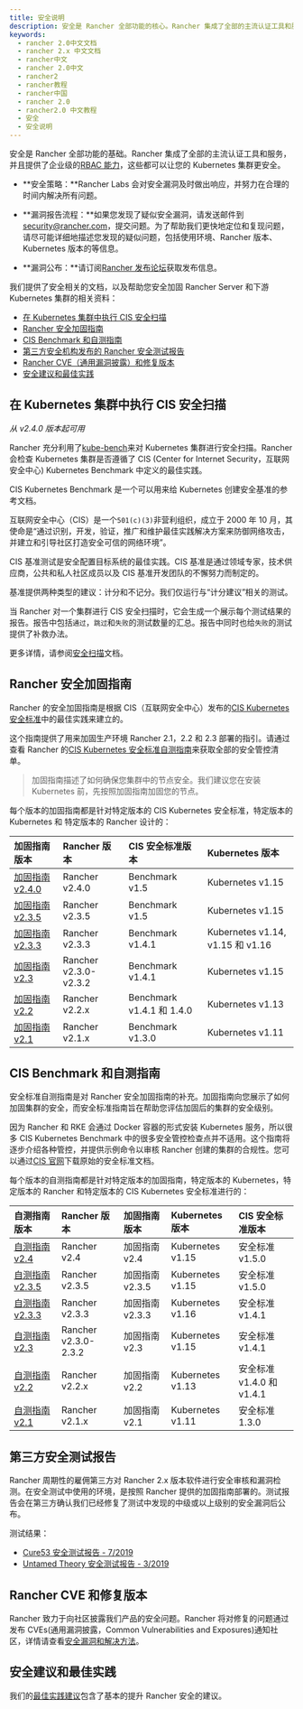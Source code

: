 ```yaml
---
title: 安全说明
description: 安全是 Rancher 全部功能的核心。Rancher 集成了全部的主流认证工具和服务，并且提供了企业级的RBAC 能力，可以让您的 Kubernetes 集群更安全。安全策略：Rancher Labs 会对安全漏洞及时做出响应，并努力在合理的时间内解决所有问题。漏洞报告流程：如果您发现了疑似安全漏洞，请发送邮件到security@rancher.com提交可能的安全漏洞。为了帮助我们更快地定位和复现问题，请尽可能详细地描述您发现的疑似问题，包括使用环境、Rancher 版本、Kubernetes 版本的等信息。漏洞公布：请订阅Rancher 发布论坛获取发布信息。我们提供了安全相关的文档，以及帮助您安全加固 Rancher Server 和下游 Kubernetes 集群的相关资料。
keywords:
  - rancher 2.0中文文档
  - rancher 2.x 中文文档
  - rancher中文
  - rancher 2.0中文
  - rancher2
  - rancher教程
  - rancher中国
  - rancher 2.0
  - rancher2.0 中文教程
  - 安全
  - 安全说明
---
```


安全是 Rancher 全部功能的基础。Rancher 集成了全部的主流认证工具和服务，并且提供了企业级的[RBAC 能力](/docs/rancher2/admin-settings/rbac/_index)，这些都可以让您的 Kubernetes 集群更安全。

- **安全策略：**Rancher Labs 会对安全漏洞及时做出响应，并努力在合理的时间内解决所有问题。

- **漏洞报告流程：**如果您发现了疑似安全漏洞，请发送邮件到<a href="mailto:security@rancher.com">security@rancher.com</a>，提交问题。为了帮助我们更快地定位和复现问题，请尽可能详细地描述您发现的疑似问题，包括使用环境、Rancher 版本、Kubernetes 版本的等信息。

- **漏洞公布：**请订阅<a href="https://forums.rancher.com/c/announcements">Rancher 发布论坛</a>获取发布信息。

我们提供了安全相关的文档，以及帮助您安全加固 Rancher Server 和下游 Kubernetes 集群的相关资料：

- [在 Kubernetes 集群中执行 CIS 安全扫描](#在-kubernetes-集群中执行-cis-安全扫描)
- [Rancher 安全加固指南](#rancher-安全加固指南)
- [CIS Benchmark 和自测指南](#cis-benchmark-和自测指南)
- [第三方安全机构发布的 Rancher 安全测试报告](#第三方安全测试报告)
- [Rancher CVE（通用漏洞披露）和修复版本](#rancher-cve-和修复版本)
- [安全建议和最佳实践](#安全建议和最佳实践)

## 在 Kubernetes 集群中执行 CIS 安全扫描

_从 v2.4.0 版本起可用_

Rancher 充分利用了[kube-bench](https://github.com/aquasecurity/kube-bench)来对 Kubernetes 集群进行安全扫描。Rancher 会检查 Kubernetes 集群是否遵循了 CIS (Center for Internet Security，互联网安全中心) Kubernetes Benchmark 中定义的最佳实践。

CIS Kubernetes Benchmark 是一个可以用来给 Kubernetes 创建安全基准的参考文档。

互联网安全中心（CIS）是一个`501(c)(3)`非营利组织，成立于 2000 年 10 月，其使命是“通过识别，开发，验证，推广和维护最佳实践解决方案来防御网络攻击，并建立和引导社区打造安全可信的网络环境”。

CIS 基准测试是安全配置目标系统的最佳实践。CIS 基准是通过领域专家，技术供应商，公共和私人社区成员以及 CIS 基准开发团队的不懈努力而制定的。

基准提供两种类型的建议：计分和不记分。我们仅运行与“计分建议”相关的测试。

当 Rancher 对一个集群进行 CIS 安全扫描时，它会生成一个展示每个测试结果的报告。报告中包括`通过`，`跳过`和`失败`的测试数量的汇总。报告中同时也给`失败`的测试提供了补救办法。

更多详情，请参阅[安全扫描](/docs/rancher2/security/security-scan/_index)文档。

## Rancher 安全加固指南

Rancher 的安全加固指南是根据 CIS（互联网安全中心）发布的<a href="https://www.cisecurity.org/benchmark/kubernetes/" target="_blank">CIS Kubernetes 安全标准</a>中的最佳实践来建立的。

这个指南提供了用来加固生产环境 Rancher 2.1，2.2 和 2.3 部署的指引。请通过查看 Rancher 的[CIS Kubernetes 安全标准自测指南](#cis-benchmark-和自测指南)来获取全部的安全管控清单。

> 加固指南描述了如何确保您集群中的节点安全。我们建议您在安装 Kubernetes 前，先按照加固指南加固您的节点。

每个版本的加固指南都是针对特定版本的 CIS Kubernetes 安全标准，特定版本的 Kubernetes 和 特定版本的 Rancher 设计的：

| 加固指南版本                                                      | Rancher 版本          | CIS 安全标准版本          | Kubernetes 版本                  |
| :---------------------------------------------------------------- | :-------------------- | :------------------------ | :------------------------------- |
| [加固指南 v2.4.0](/docs/rancher2/security/hardening-2.4/_index)   | Rancher v2.4.0        | Benchmark v1.5            | Kubernetes v1.15                 |
| [加固指南 v2.3.5](/docs/rancher2/security/hardening-2.3.5/_index) | Rancher v2.3.5        | Benchmark v1.5            | Kubernetes v1.15                 |
| [加固指南 v2.3.3](/docs/rancher2/security/hardening-2.3.3/_index) | Rancher v2.3.3        | Benchmark v1.4.1          | Kubernetes v1.14, v1.15 和 v1.16 |
| [加固指南 v2.3](/docs/rancher2/security/hardening-2.3/_index)     | Rancher v2.3.0-v2.3.2 | Benchmark v1.4.1          | Kubernetes v1.15                 |
| [加固指南 v2.2](/docs/rancher2/security/hardening-2.2/_index)     | Rancher v2.2.x        | Benchmark v1.4.1 和 1.4.0 | Kubernetes v1.13                 |
| [加固指南 v2.1](/docs/rancher2/security/hardening-2.1/_index)     | Rancher v2.1.x        | Benchmark v1.3.0          | Kubernetes v1.11                 |

## CIS Benchmark 和自测指南

安全标准自测指南是对 Rancher 安全加固指南的补充。加固指南向您展示了如何加固集群的安全，而安全标准指南旨在帮助您评估加固后的集群的安全级别。

因为 Rancher 和 RKE 会通过 Docker 容器的形式安装 Kubernetes 服务，所以很多 CIS Kubernetes Benchmark 中的很多安全管控检查点并不适用。这个指南将逐步介绍各种管控，并提供示例命令以审核 Rancher 创建的集群的合规性。您可以通过[CIS 官网](https://www.cisecurity.org/benchmark/kubernetes/)下载原始的安全标准文档。

每个版本的自测指南都是针对特定版本的加固指南，特定版本的 Kubernetes，特定版本的 Rancher 和特定版本的 CIS Kubernetes 安全标准进行的：

| 自测指南版本                                                      | Rancher 版本         | 加固指南版本    | Kubernetes 版本  | CIS 安全标准版本          |
| :---------------------------------------------------------------- | :------------------- | :-------------- | :--------------- | :------------------------ |
| [自测指南 v2.4](/docs/rancher2/security/benchmark-2.4/_index)     | Rancher v2.4         | 加固指南 v2.4   | Kubernetes v1.15 | 安全标准 v1.5.0           |
| [自测指南 v2.3.5](/docs/rancher2/security/benchmark-2.3.5/_index) | Rancher v2.3.5       | 加固指南 v2.3.5 | Kubernetes v1.15 | 安全标准 v1.5.0           |
| [自测指南 v2.3.3](/docs/rancher2/security/benchmark-2.3.3/_index) | Rancher v2.3.3       | 加固指南 v2.3.3 | Kubernetes v1.16 | 安全标准 v1.4.1           |
| [自测指南 v2.3](/docs/rancher2/security/benchmark-2.3/_index)     | Rancher v2.3.0-2.3.2 | 加固指南 v2.3   | Kubernetes v1.15 | 安全标准 v1.4.1           |
| [自测指南 v2.2](/docs/rancher2/security/benchmark-2.2/_index)     | Rancher v2.2.x       | 加固指南 v2.2   | Kubernetes v1.13 | 安全标准 v1.4.0 和 v1.4.1 |
| [自测指南 v2.1](/docs/rancher2/security/benchmark-2.1/_index)     | Rancher v2.1.x       | 加固指南 v2.1   | Kubernetes v1.11 | 安全标准 1.3.0            |

## 第三方安全测试报告

Rancher 周期性的雇佣第三方对 Rancher 2.x 版本软件进行安全审核和漏洞检测。在安全测试中使用的环境，是按照 Rancher 提供的加固指南部署的。测试报告会在第三方确认我们已经修复了测试中发现的中级或以上级别的安全漏洞后公布。

测试结果：

- [Cure53 安全测试报告 - 7/2019](https://releases.rancher.com/documents/security/pen-tests/2019/RAN-01-cure53-report.final.pdf)
- [Untamed Theory 安全测试报告 - 3/2019](https://releases.rancher.com/documents/security/pen-tests/2019/UntamedTheory-Rancher_SecurityAssessment-20190712_v5.pdf)

## Rancher CVE 和修复版本

Rancher 致力于向社区披露我们产品的安全问题。Rancher 将对修复的问题通过发布 CVEs(通用漏洞披露，Common Vulnerabilities and Exposures)通知社区，详情请查看[安全漏洞和解决方法](/docs/rancher2/security/cve/_index)。

## 安全建议和最佳实践

我们的[最佳实践建议](/docs/rancher2/best-practices/2.0-2.4/management/_index)包含了基本的提升 Rancher 安全的建议。

